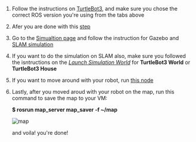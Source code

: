 
1. Follow the instructions on [TurtleBot3](https://emanual.robotis.com/docs/en/platform/turtlebot3/quick-start/#pc-setup), and make sure you chose the correct ROS version you're using from the tabs above

2. Afer you are done with this [step](https://emanual.robotis.com/docs/en/platform/turtlebot3/quick-start/#install-turtlebot3-packages)

3. Go to the [Simualtion page](https://emanual.robotis.com/docs/en/platform/turtlebot3/simulation/) and follow the instruction for Gazebo and [SLAM simulation](https://emanual.robotis.com/docs/en/platform/turtlebot3/slam_simulation/)

4. If you want to do the simulation on SLAM also, make sure you followed the isntructions on the [*Launch Simulation World*](https://emanual.robotis.com/docs/en/platform/turtlebot3/simulation/#launch-simulation-world) for **TurtleBot3 World** or **TurtleBot3 House**

5. If you want to move around with your robot, run [this node](https://emanual.robotis.com/docs/en/platform/turtlebot3/slam_simulation/#run-teleoperation-node) 

6. Lastly, after you moved aroud with your robot on the map, run this command to save the map to your VM:

   **$ rosrun map_server map_saver -f ~/map**
   
   ![map](https://user-images.githubusercontent.com/53378171/124688166-fdf91e80-dede-11eb-8e49-cd7e2d8a7590.png)

   and voila! you're done!
